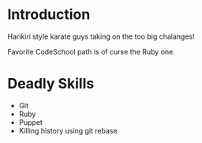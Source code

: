Introduction
============
Harikiri style karate guys taking on the too big chalanges!

Favorite CodeSchool path is of curse the Ruby one.

Deadly Skills
=============
* Git
* Ruby
* Puppet
* Killing history using git rebase
